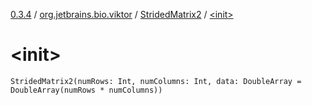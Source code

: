 [0.3.4](../../index.md) / [org.jetbrains.bio.viktor](../index.md) / [StridedMatrix2](index.md) / [&lt;init&gt;](.)

# &lt;init&gt;

`StridedMatrix2(numRows: Int, numColumns: Int, data: DoubleArray = DoubleArray(numRows * numColumns))`